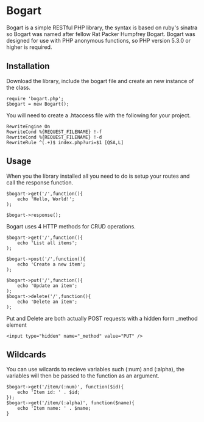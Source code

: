 # Bogart #

Bogart is a simple RESTful PHP library, the syntax is based on ruby's sinatra so Bogart was named after fellow Rat Packer Humpfrey Bogart. Bogart was designed for use with PHP anonymous functions, so PHP version 5.3.0 or higher is required.

## Installation ##
Download the library, include the bogart file and create an new instance of the class. 

	require 'bogart.php';
	$bogart = new Bogart();
	
You will need to create a .htaccess file with the following for your project.
	
	RewriteEngine On
	RewriteCond %{REQUEST_FILENAME} !-f
	RewriteCond %{REQUEST_FILENAME} !-d
	RewriteRule ^(.+)$ index.php?uri=$1 [QSA,L]
	
## Usage ##
When you the library installed all you need to do is setup your routes and call the response function.

	$bogart->get('/',function(){
		echo 'Hello, World!';
	);
	
	$bogart->response();
	
Bogart uses 4 HTTP methods for CRUD operations.

	$bogart->get('/',function(){
		echo 'List all items';
	);
	
	$bogart->post('/',function(){
		echo 'Create a new item';
	);
	
	$bogart->put('/',function(){
		echo 'Update an item';
	);
	$bogart->delete('/',function(){
		echo 'Delete an item';
	);

Put and Delete are both actually POST requests with a hidden form _method element

	<input type="hidden" name="_method" value="PUT" />
	
## Wildcards ##
You can use wilcards to recieve variables such (:num) and (:alpha), the variables will then be passed to the function as an argument.

	$bogart->get('/item/(:num)', function($id){
		echo 'Item id: ' . $id;
	});
	$bogart->get('/item/(:alpha)', function($name){
		echo 'Item name: ' . $name;
	}